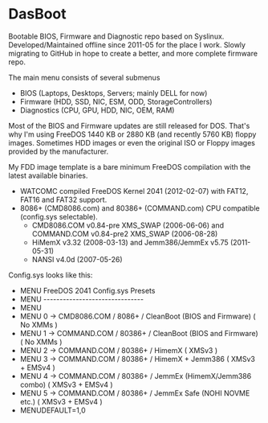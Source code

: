 # DasBoot
Bootable BIOS, Firmware and Diagnostic repo based on Syslinux.
Developed/Maintained offline since 2011-05 for the place I work.
Slowly migrating to GitHub in hope to create a better, and more complete firmware repo.

The main menu consists of several submenus
* BIOS (Laptops, Desktops, Servers; mainly DELL for now)
* Firmware (HDD, SSD, NIC, ESM, ODD, StorageControllers) 
* Diagnostics (CPU, GPU, HDD, NIC, OEM, RAM)

Most of the BIOS and Firmware updates are still released for DOS. That's why I'm using FreeDOS 1440 KB or
2880 KB (and recently 5760 KB) floppy images. Sometimes HDD images or even the original ISO or Floppy images
provided by the manufacturer.

My FDD image template is a bare minimum FreeDOS compilation with the latest available binaries.
* WATCOMC compiled FreeDOS Kernel 2041 (2012-02-07) with FAT12, FAT16 and FAT32 support.
* 8086+ (CMD8086.com) and 80386+ (COMMAND.com) CPU compatible (config.sys selectable).
  * CMD8086.COM v0.84-pre XMS_SWAP (2006-06-06) and COMMAND.COM v0.84-pre2 XMS_SWAP (2006-08-28)
  * HiMemX v3.32 (2008-03-13) and Jemm386/JemmEx v5.75 (2011-05-31)
  * NANSI v4.0d (2007-05-26)

Config.sys looks like this:

* MENU                      FreeDOS 2041 Config.sys Presets
* MENU                      -------------------------------
* MENU
* MENU 0 -> CMD8086.COM / 8086+  / CleanBoot (BIOS and Firmware)    ( No XMMs       )
* MENU 1 -> COMMAND.COM / 80386+ / CleanBoot (BIOS and Firmware)    ( No XMMs       )
* MENU 2 -> COMMAND.COM / 80386+ / HimemX                           ( XMSv3         )
* MENU 3 -> COMMAND.COM / 80386+ / HimemX + Jemm386                 ( XMSv3 + EMSv4 )
* MENU 4 -> COMMAND.COM / 80386+ / JemmEx (HimemX/Jemm386 combo)    ( XMSv3 + EMSv4 )
* MENU 5 -> COMMAND.COM / 80386+ / JemmEx Safe (NOHI NOVME etc.)    ( XMSv3 + EMSv4 )
* MENUDEFAULT=1,0
